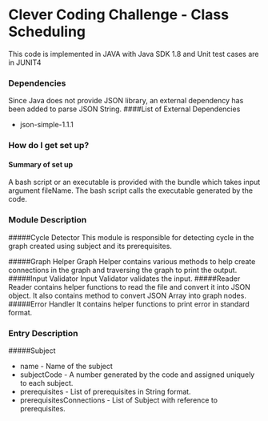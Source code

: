 # Clever Coding Challenge - Class Scheduling #

This code is implemented in JAVA with Java SDK 1.8 and Unit test cases are in JUNIT4

### Dependencies ###

Since Java does not provide JSON library, an external dependency has been added to parse JSON String.
####List of External Dependencies
* json-simple-1.1.1

### How do I get set up? ###

#### Summary of set up ####
A bash script or an executable is provided with the bundle which takes input argument fileName.
The bash script calls the executable generated by the code.

### Module Description
#####Cycle Detector
This module is responsible for detecting cycle in the graph created using subject and its prerequisites.

#####Graph Helper
Graph Helper contains various methods to help create connections in the graph and traversing the graph to print the output.
#####Input Validator
Input Validator validates the input.
#####Reader
Reader contains helper functions to read the file and convert it into JSON object.
It also contains method to convert JSON Array into graph nodes.
#####Error Handler
It contains helper functions to print error in standard format.
### Entry Description
#####Subject
* name - Name of the subject
* subjectCode - A number generated by the code and assigned uniquely to each subject.
* prerequisites - List of prerequisites in String format.
* prerequisitesConnections - List of Subject with reference to prerequisites.


